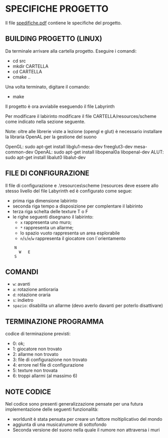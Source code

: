 # SPECIFICHE PROGETTO
Il file [spedifiche.pdf](https://github.com/danielesergio/labyrinth/blob/master/specifiche.pdf) contiene le specifiche del progetto.

## BUILDING PROGETTO (LINUX)
Da terminale arrivare alla cartella progetto.
Eseguire i comandi:
- cd src
- mkdir CARTELLA
- cd CARTELLA
- cmake ..

Una volta terminato, digitare il comando:
- make

Il progetto è ora avviabile eseguendo il file Labyrinth

Per modificare il labirinto modificare il file CARTELLA/resources/scheme come indicato nella sezione seguente.

Note:
oltre alle librerie viste a lezione (opengl e glut) è necessario installare la libraria OpenAL per la gestione del suono

OpenGL: sudo apt-get install libglu1-mesa-dev freeglut3-dev mesa-common-dev
OpenAL: sudo apt-get install libopenal0a libopenal-dev
ALUT:   sudo apt-get install libalut0 libalut-dev

## FILE DI CONFIGURAZIONE 
Il file di configurazione e .\resources\scheme (resources deve essere allo stesso livello del file Labyrinth
ed è configurato come segue:
- prima riga dimensione labirinto
- seconda riga tempo a disposizione per complentare il labirinto
- terza riga schelta delle texture T o F
- le righe seguenti disegnano il labirinto:
  - `x` rappresenta uno muro;
  - `*` rappresenta un allarme;
  - lo spazio vuoto rappresenta un area esplorabile
  - `n`/`s`/`e`/`w` rappresenta il giocatore con l´orientamento
```
	N
      W   E	
	S

```

## COMANDI
- `w`: avanti
- `a`: rotazione antioraria
- `d`: rotazione oraria
- `s`: indietro
- `spazio`: disabilita un allarme (devo averlo davanti per poterlo disattivare)


## TERMINAZIONE PROGRAMMA 
codice di terminazione previsti:
- 0: ok;
- 1: giocatore non trovato
- 2: allarme non trovato
- 3: file di configurazione non trovato
- 4: errore nel file di configurazione
- 5: texture non trovata
- 6: troppi allarmi (al massimo 6)

## NOTE CODICE
Nel codice sono presenti generalizzazione pensate per una futura implementazione delle seguenti funzionalità:
- worldunit è stata pensata per creare un fattore moltiplicativo del mondo 
- aggiunta di una musica\rumore di sottofondo
- Seconda versione del suono nella quale il rumore non attraversa i muri
